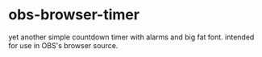 # obs-browser-timer
yet another simple countdown timer with alarms and big fat font. intended for use in OBS's browser source.
